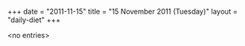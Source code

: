 +++
date = "2011-11-15"
title = "15 November 2011 (Tuesday)"
layout = "daily-diet"
+++


\<no entries\>
